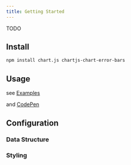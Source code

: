 ```yaml
---
title: Getting Started
---
```


TODO

## Install

```sh
npm install chart.js chartjs-chart-error-bars
```

## Usage

see [Examples](./examples/)

and [CodePen](https://codepen.io/sgratzl/pen/QxoLoY)

## Configuration

### Data Structure


### Styling
